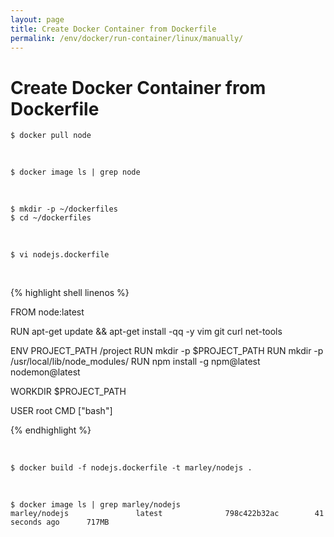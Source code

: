 ```yaml
---
layout: page
title: Create Docker Container from Dockerfile
permalink: /env/docker/run-container/linux/manually/
---
```


# Create Docker Container from Dockerfile


    $ docker pull node
    
<br/>
    
    $ docker image ls | grep node

<br/>

    $ mkdir -p ~/dockerfiles
    $ cd ~/dockerfiles

<br/>

    $ vi nodejs.dockerfile

<br/>

{% highlight shell linenos %}

FROM node:latest

RUN apt-get update && apt-get install -qq -y vim git curl net-tools

ENV PROJECT_PATH /project
RUN mkdir -p $PROJECT_PATH
RUN mkdir -p /usr/local/lib/node_modules/
RUN npm install -g npm@latest nodemon@latest

WORKDIR $PROJECT_PATH


USER root
CMD ["bash"]

{% endhighlight %}


<br/>

    $ docker build -f nodejs.dockerfile -t marley/nodejs .
    
<br/>
    
    $ docker image ls | grep marley/nodejs
    marley/nodejs               latest              798c422b32ac        41 seconds ago      717MB
